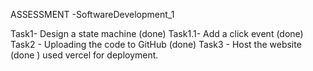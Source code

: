 ASSESSMENT -SoftwareDevelopment_1

Task1- Design a state machine (done)
Task1.1- Add a click event (done)
Task2 - Uploading the code to GitHub (done)
Task3 - Host the website (done ) used vercel for deployment.
